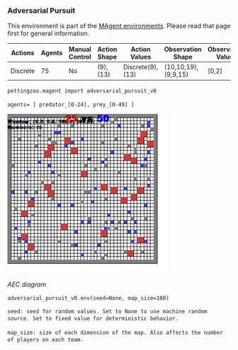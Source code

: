 
### Adversarial Pursuit

This environment is part of the [MAgent environments](../magent.md). Please read that page first for general information.

| Actions  | Agents | Manual Control | Action Shape    | Action Values           | Observation Shape        | Observation Values |
|----------|--------|----------------|-----------------|-------------------------|--------------------------|--------------------|
| Discrete | 75     | No             | (9),(13)     | Discrete(9),(13) | (10,10,19), (9,9,15)    | [0,2]              |

`pettingzoo.magent import adversarial_pursuit_v0`

`agents= [ predator_[0-24], prey_[0-49] ]`

![](magent_adversarial_pursuit.gif)

*AEC diagram*

```
adversarial_pursuit_v0.env(seed=None, map_size=100)
```

```
seed: seed for random values. Set to None to use machine random source. Set to fixed value for deterministic behavior.

map_size: size of each dimension of the map. Also affects the number of players on each team.
```
